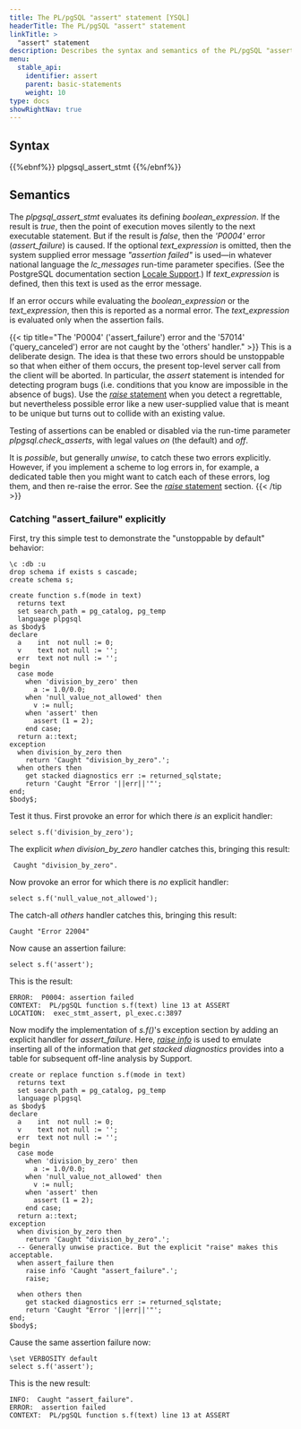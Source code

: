 ```yaml
---
title: The PL/pgSQL "assert" statement [YSQL]
headerTitle: The PL/pgSQL "assert" statement
linkTitle: >
  "assert" statement
description: Describes the syntax and semantics of the PL/pgSQL "assert" statement. [YSQL].
menu:
  stable_api:
    identifier: assert
    parent: basic-statements
    weight: 10
type: docs
showRightNav: true
---
```


## Syntax

{{%ebnf%}}
  plpgsql_assert_stmt
{{%/ebnf%}}

## Semantics

The _plpgsql_assert_stmt_ evaluates its defining _boolean_expression_. If the result is _true_, then the point of execution moves silently to the next executable statement. But if the result is _false_, then the _'P0004'_ error (_assert_failure_) is caused. If the optional _text_expression_ is omitted, then the system supplied error message _"assertion failed"_ is used—in whatever national language the _lc_messages_ run-time parameter specifies. (See the PostgreSQL documentation section [Locale Support](https://www.postgresql.org/docs/11/locale.html).) If _text_expression_ is defined, then this text is used as the error message.

If an error occurs while evaluating the _boolean_expression_ or the _text_expression_, then this is reported as a normal error. The _text_expression_ is evaluated only when the assertion fails.

{{< tip title="The 'P0004' ('assert_failure') error and the '57014' ('query_canceled') error are not caught by the 'others' handler." >}}
This is a deliberate design. The idea is that these two errors should be unstoppable so that when either of them occurs, the present top-level server call from the client will be aborted. In particular, the _assert_ statement is intended for detecting program bugs (i.e. conditions that you know are impossible in the absence of bugs). Use the [_raise_ statement](../raise/) when you detect a regrettable, but nevertheless possible error like a new user-supplied value that is meant to be unique but turns out to collide with an existing value.

Testing of assertions can be enabled or disabled via the run-time parameter _plpgsql.check_asserts_, with legal values _on_ (the default) and _off_.

It is _possible_, but generally _unwise_, to catch these two errors explicitly. However, if you implement a scheme to log errors in, for example, a dedicated table then you might want to catch each of these errors, log them, and then re-raise the error. See the [_raise_ statement](../raise/) section.
{{< /tip >}}

### Catching "assert_failure" explicitly

First, try this simple test to demonstrate the "unstoppable by default" behavior:

```plpgsql
\c :db :u
drop schema if exists s cascade;
create schema s;

create function s.f(mode in text)
  returns text
  set search_path = pg_catalog, pg_temp
  language plpgsql
as $body$
declare
  a    int  not null := 0;
  v    text not null := '';
  err  text not null := '';
begin
  case mode
    when 'division_by_zero' then
      a := 1.0/0.0;
    when 'null_value_not_allowed' then
      v := null;
    when 'assert' then
      assert (1 = 2);
    end case;
  return a::text;
exception
  when division_by_zero then
    return 'Caught "division_by_zero".';
  when others then
    get stacked diagnostics err := returned_sqlstate;
    return 'Caught "Error '||err||'"';
end;
$body$;
```

Test it thus. First provoke an error for which there _is_ an explicit handler:

```plpgsql
select s.f('division_by_zero');
```

The explicit _when division_by_zero_ handler catches this, bringing this result:

```output
 Caught "division_by_zero".
```

Now provoke an error for which there is _no_ explicit handler:

```plpgsql
select s.f('null_value_not_allowed');
```

The catch-all _others_ handler catches this, bringing this result:

```output
Caught "Error 22004"
```

Now cause an assertion failure:


```plpgsql
select s.f('assert');
```

This is the result:

```outout
ERROR:  P0004: assertion failed
CONTEXT:  PL/pgSQL function s.f(text) line 13 at ASSERT
LOCATION:  exec_stmt_assert, pl_exec.c:3897
```

Now modify the implementation of _s.f()_'s exception section by adding an explicit handler for _assert_failure_. Here, _[raise info](../raise)_ is used to emulate inserting all of the information that _get stacked diagnostics_ provides into a table for subsequent off-line analysis by Support.

```plpgsql
create or replace function s.f(mode in text)
  returns text
  set search_path = pg_catalog, pg_temp
  language plpgsql
as $body$
declare
  a    int  not null := 0;
  v    text not null := '';
  err  text not null := '';
begin
  case mode
    when 'division_by_zero' then
      a := 1.0/0.0;
    when 'null_value_not_allowed' then
      v := null;
    when 'assert' then
      assert (1 = 2);
    end case;
  return a::text;
exception
  when division_by_zero then
    return 'Caught "division_by_zero".';
  -- Generally unwise practice. But the explicit "raise" makes this acceptable.
  when assert_failure then
    raise info 'Caught "assert_failure".';
    raise;

  when others then
    get stacked diagnostics err := returned_sqlstate;
    return 'Caught "Error '||err||'"';
end;
$body$;
```

Cause the same assertion failure now:


```plpgsql
\set VERBOSITY default
select s.f('assert');
```

This is the new result:

```output
INFO:  Caught "assert_failure".
ERROR:  assertion failed
CONTEXT:  PL/pgSQL function s.f(text) line 13 at ASSERT
```
